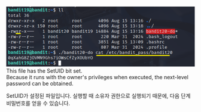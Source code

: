 ![image break](/Pictur/Level19/bandit1.png) <br>
This file has the SetUID bit set.<BR>
Because it runs with the owner's privileges when executed, the next-level password can be obtained.<BR>

SetUID가 설정된 파일입니다. 실행할 때 소유자 권한으로 실행되기 때문에, 다음 단계 비밀번호를 얻을 수 있습니다.

